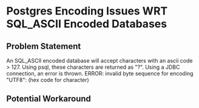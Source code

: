 # Postgres Encoding Issues WRT SQL_ASCII Encoded Databases

## Problem Statement
An SQL_ASCII encoded database will accept characters with an ascii code > 127.  Using psql, these characters are returned as "?".  Using a JDBC connection, an error is thrown.  ERROR: invalid byte sequence for encoding "UTF8": (hex code for character)

## Potential Workaround
